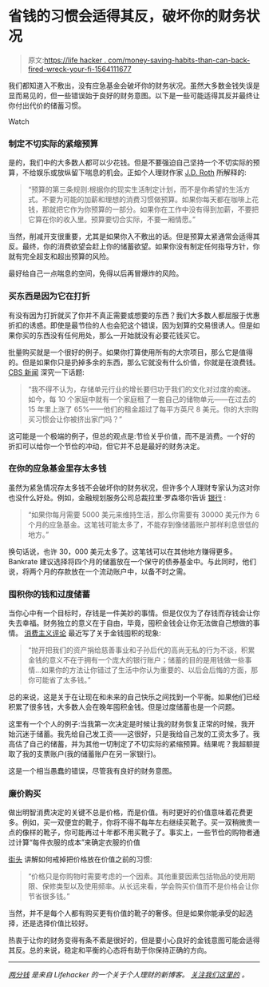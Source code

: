 # 省钱的习惯会适得其反，破坏你的财务状况

> 原文:[https://life hacker . com/money-saving-habits-than-can-back-fired-wreck-your-fi-1564111677](https://lifehacker.com/money-saving-habits-that-can-backfire-and-wreck-your-fi-1564111677)

我们都知道入不敷出，没有应急基金会破坏你的财务状况。虽然大多数金钱失误是显而易见的，但一些错误始于良好的财务意图。以下是一些可能适得其反并最终让你付出代价的储蓄习惯。

Watch

### 制定不切实际的紧缩预算

是的，我们中的大多数人都可以少花钱。但是不要强迫自己坚持一个不切实际的预算，不给娱乐或放纵留下喘息的机会。正如个人理财作家 [J.D. Roth](http://www.getrichslowly.org/blog/2011/05/02/how-to-build-a-better-budget/) 所解释的:

> “预算的第三条规则:根据你的现实生活制定计划，而不是你希望的生活方式。不要为可能的加薪和理想的消费习惯做预算。如果你每天都在咖啡上花钱，那就把它作为你预算的一部分。如果你在工作中没有得到加薪，不要把它算在你的收入里。预算要切合实际，不要一厢情愿。”

当然，削减开支很重要，尤其是如果你入不敷出的话。但是预算太紧通常会适得其反。最终，你的消费欲望会赶上你的储蓄欲望。如果你没有制定任何指导方针，你就有完全超支和超出预算的风险。

最好给自己一点喘息的空间，免得以后再冒爆炸的风险。

### 买东西是因为它在打折

有没有因为打折就买了你并不真正需要或想要的东西？我们大多数人都屈服于优惠折扣的诱惑。即使是最节俭的人也会犯这个错误，因为划算的交易很诱人。但是如果你买的东西没有任何用处，那么一开始就没有必要花钱买它。

批量购买就是一个很好的例子。如果你打算使用所有的大宗项目，那么它是值得的。但是如果你只是扔掉多余的东西，那么它就没有什么价值，你就是在浪费钱。 [CBS 新闻](http://www.cbsnews.com/news/frugal-to-a-fault-6-dumb-money-saving-mistakes/) 深究一下话题:

> “我不得不认为，存储单元行业的增长要归功于我们的文化对过度的痴迷。如今，每 10 个家庭中就有一个家庭租了一套自己的储物单元——在过去的 15 年里上涨了 65%——他们的租金超过了每平方英尺 8 美元。你的大宗购买习惯会让你被挤出家门吗？”

这可能是一个极端的例子，但总的观点是:节俭关乎价值，而不是消费。一个好的折扣可以给你一个节俭的冲动，但它并不总是最好的财务决定。

### 在你的应急基金里存太多钱

虽然为紧急情况存太多钱不会破坏你的财务状况，但许多个人理财专家认为这对你也没什么好处。例如，金融规划服务公司总裁拉里·罗森塔尔告诉 [银行](http://www.bankrate.com/finance/savings/how-big-should-emergency-fund-be.aspx#ixzz2yva2OPX5) :

> “如果你每月需要 5000 美元来维持生活，那么你需要有 30000 美元作为 6 个月的应急基金。这笔钱可能太多了，不能存到像储蓄账户那样利息很低的地方。”

换句话说，也许 30，000 美元太多了。这笔钱可以在其他地方赚得更多。Bankrate 建议选择将四个月的储蓄放在一个保守的债券基金中。与此同时，他们说，将两个月的存款放在一个流动账户中，以备不时之需。

### 囤积你的钱和过度储蓄

当你心中有一个目标时，存钱是一件美妙的事情。但是仅仅为了存钱而存钱会让你失去幸福。财务独立的意义在于自由，毕竟，囤积金钱会让你无法做自己想做的事情。 [消费主义评论](http://www.consumerismcommentary.com/is-it-possible-to-save-too-much-money/) 最近写了关于金钱囤积的现象:

> “抛开把我们的资产捐给慈善事业和子孙后代的高尚无私的行为不谈，积累金钱的意义不在于拥有一个庞大的银行账户；储蓄的目的是用钱做一些事情...如果你的方法让你错过了生活中你认为重要的、以后会后悔的方面，那你可能省了太多钱。”

总的来说，这是关于在让现在和未来的自己快乐之间找到一个平衡。如果他们已经积累了很多钱，大多数人会在晚年囤积金钱。但是过度储蓄也是一个问题。

这里有一个个人的例子:当我第一次决定是时候让我的财务恢复正常的时候，我开始沉迷于储蓄。我先给自己发工资——这很好，只是我给自己发的工资太多了。我高估了自己的储蓄，并为其他一切制定了不切实际的紧缩预算。结果呢？我超额提取了我的支票账户(我的储蓄账户在另一家银行)。

这是一个相当愚蠢的错误，尽管我有良好的财务意图。

### 廉价购买

做出明智消费决定的关键不总是价格，而是价值。有时更好的价值意味着花费更多。例如，买一双便宜的靴子，你将不得不每年左右继续买靴子。买一双稍微贵一点的像样的靴子，你可能再过十年都不用买靴子了。事实上，一些节俭的购物者通过计算“每件衣服的成本”来确定衣服的价值

[街头](http://www.thestreet.com/story/10422292/1/five-mistakes-people-make-when-saving.html) 讲解如何戒掉把价格放在价值之前的习惯:

> “价格只是你购物时需要考虑的一个因素。其他重要因素包括物品的使用期限、保修类型以及使用频率。从长远来看，学会购买价值而不是价格会让你节省很多钱。”

当然，并不是每个人都有购买更有价值的靴子的奢侈。但是如果你能承受的起选择，还是选择价值比较好。

热衷于让你的财务变得有条不紊是很好的，但是要小心良好的金钱意图可能会适得其反。总的来说，稳定和平衡的心态将有助于你保持正确的方向。

* * *

[*两分钱*](http://twocents.lifehacker.com/) *是来自 Lifehacker 的一个关于个人理财的新博客。* [*关注我们这里的*](https://twitter.com/TwoCentsLH) *。*